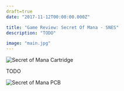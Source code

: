 ```yaml
---
draft=true
date: "2017-11-12T00:00:00.000Z"

title: "Game Review: Secret Of Mana - SNES"
description: "TODO"

image: "main.jpg"
---
```


![Secret of Mana Cartridge](cart-front.png)

TODO

![Secret of Mana PCB](pcb-front.png)